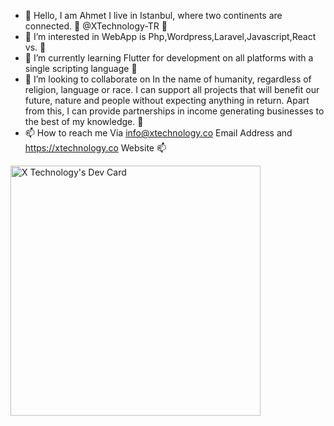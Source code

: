 - 👋 Hello, I am Ahmet I live in Istanbul, where two continents are connected. 👋 @XTechnology-TR 👋
- 👀 I’m interested in WebApp is Php,Wordpress,Laravel,Javascript,React vs. 👀
- 🌱 I’m currently learning Flutter for development on all platforms with a single scripting language 🌱
- 💞️ I’m looking to collaborate on In the name of humanity, regardless of religion, language or race. I can support all projects that will benefit our future, nature and people without expecting anything in return. 
Apart from this, I can provide partnerships in income generating businesses to the best of my knowledge. 💞️
- 📫 How to reach me Via info@xtechnology.co Email Address and https://xtechnology.co Website 📫

<!---
XTechnology-TR/XTechnology-TR is a ✨ special ✨ repository because its `README.md` (this file) appears on your GitHub profile.
You can click the Preview link to take a look at your changes.
--->

<a href="https://app.daily.dev/TheProtector"><img src="https://api.daily.dev/devcards/c896598ecdb64e0d90fffa24cead6632.png?r=wcn" width="400" alt="X Technology's Dev Card"/></a>

